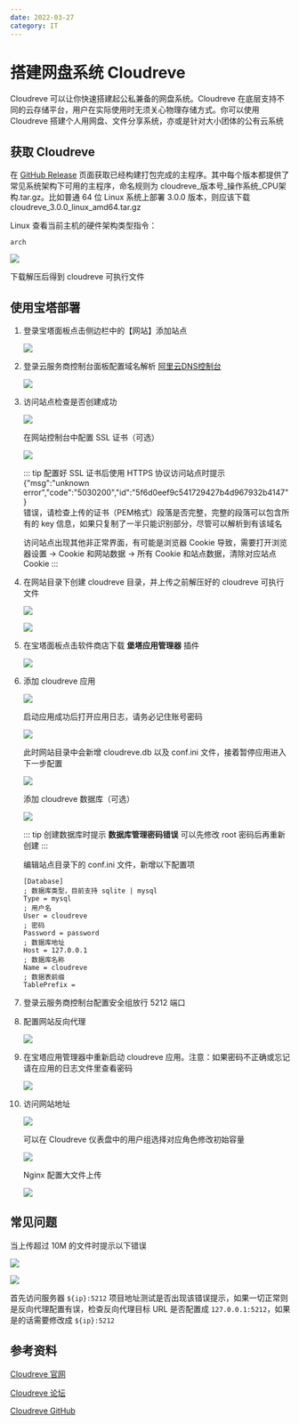 ```yaml
---
date: 2022-03-27
category: IT
---
```


# 搭建网盘系统 Cloudreve

Cloudreve 可以让你快速搭建起公私兼备的网盘系统<!-- more -->。Cloudreve 在底层支持不同的云存储平台，用户在实际使用时无须关心物理存储方式。你可以使用 Cloudreve 搭建个人用网盘、文件分享系统，亦或是针对大小团体的公有云系统

## 获取 Cloudreve

在 [GitHub Release](https://github.com/cloudreve/Cloudreve/releases) 页面获取已经构建打包完成的主程序。其中每个版本都提供了常见系统架构下可用的主程序，命名规则为 cloudreve_版本号_操作系统_CPU架构.tar.gz。比如普通 64 位 Linux 系统上部署 3.0.0 版本，则应该下载 cloudreve_3.0.0_linux_amd64.tar.gz

Linux 查看当前主机的硬件架构类型指令：

```shell
arch
```

![](https://img.sherry4869.com/blog/it/server/cloudreve/img.png)

下载解压后得到 cloudreve 可执行文件

## 使用宝塔部署

1. 登录宝塔面板点击侧边栏中的【网站】添加站点

    ![](https://img.sherry4869.com/blog/it/server/cloudreve/img_2.png)

2. 登录云服务商控制台面板配置域名解析 [阿里云DNS控制台](https://dns.console.aliyun.com/)

    ![](https://img.sherry4869.com/blog/it/server/cloudreve/img_3.png)

3. 访问站点检查是否创建成功

    ![](https://img.sherry4869.com/blog/it/server/cloudreve/img_4.png)
    
    在网站控制台中配置 SSL 证书（可选）
    
    ![](https://img.sherry4869.com/blog/it/server/cloudreve/img_5.png)
    
    ::: tip
    配置好 SSL 证书后使用 HTTPS 协议访问站点时提示  
    {"msg":"unknown error","code":"5030200","id":"5f6d0eef9c541729427b4d967932b4147"}  
    错误，请检查上传的证书（PEM格式）段落是否完整，完整的段落可以包含所有的 key 信息，如果只复制了一半只能识别部分，尽管可以解析到有该域名
    
    访问站点出现其他非正常界面，有可能是浏览器 Cookie 导致，需要打开浏览器设置 -> Cookie 和网站数据 -> 所有 Cookie 和站点数据，清除对应站点 Cookie
    :::

4. 在网站目录下创建 cloudreve 目录，并上传之前解压好的 cloudreve 可执行文件

    ![](https://img.sherry4869.com/blog/it/server/cloudreve/img_6.png)
    
    ![](https://img.sherry4869.com/blog/it/server/cloudreve/img_7.png)

5. 在宝塔面板点击软件商店下载 **堡塔应用管理器** 插件

    ![](https://img.sherry4869.com/blog/it/server/cloudreve/img_1.png)

6. 添加 cloudreve 应用

    ![](https://img.sherry4869.com/blog/it/server/cloudreve/img_8.png)
    
    启动应用成功后打开应用日志，请务必记住账号密码
    
    ![](https://img.sherry4869.com/blog/it/server/cloudreve/img_10.png)
    
    此时网站目录中会新增 cloudreve.db 以及 conf.ini 文件，接着暂停应用进入下一步配置
    
    ![](https://img.sherry4869.com/blog/it/server/cloudreve/img_9.png)
    
    添加 cloudreve 数据库（可选）
    
    ![](https://img.sherry4869.com/blog/it/server/cloudreve/img_11.png)

    ::: tip
    创建数据库时提示 **数据库管理密码错误** 可以先修改 root 密码后再重新创建
    :::
    
    编辑站点目录下的 conf.ini 文件，新增以下配置项

    ```
    [Database]
    ; 数据库类型，目前支持 sqlite | mysql
    Type = mysql
    ; 用户名
    User = cloudreve
    ; 密码
    Password = password
    ; 数据库地址
    Host = 127.0.0.1
    ; 数据库名称
    Name = cloudreve
    ; 数据表前缀
    TablePrefix = 
    ```

7. 登录云服务商控制台配置安全组放行 5212 端口

8. 配置网站反向代理

    ![](https://img.sherry4869.com/blog/it/server/cloudreve/img_12.png)

9. 在宝塔应用管理器中重新启动 cloudreve 应用。注意：如果密码不正确或忘记请在应用的日志文件里查看密码

    ![](https://img.sherry4869.com/blog/it/server/cloudreve/img_13.png)

10. 访问网站地址

    ![](https://img.sherry4869.com/blog/it/server/cloudreve/img_14.png)

    可以在 Cloudreve 仪表盘中的用户组选择对应角色修改初始容量

    ![](https://img.sherry4869.com/blog/it/server/cloudreve/img_15.png)

    Nginx 配置大文件上传

    ![](https://img.sherry4869.com/blog/it/server/cloudreve/img_18.png)

## 常见问题

当上传超过 10M 的文件时提示以下错误

![](https://img.sherry4869.com/blog/it/server/cloudreve/img_16.png)

![](https://img.sherry4869.com/blog/it/server/cloudreve/img_17.png)

首先访问服务器 `${ip}:5212` 项目地址测试是否出现该错误提示，如果一切正常则是反向代理配置有误，检查反向代理目标 URL 是否配置成 `127.0.0.1:5212`，如果是的话需要修改成 `${ip}:5212`

## 参考资料

[Cloudreve 官网](https://docs.cloudreve.org/)

[Cloudreve 论坛](https://forum.cloudreve.org/)

[Cloudreve GitHub](https://github.com/cloudreve/Cloudreve)